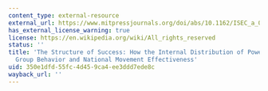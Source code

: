 ```yaml
---
content_type: external-resource
external_url: https://www.mitpressjournals.org/doi/abs/10.1162/ISEC_a_00148
has_external_license_warning: true
license: https://en.wikipedia.org/wiki/All_rights_reserved
status: ''
title: 'The Structure of Success: How the Internal Distribution of Power Drives Armed
  Group Behavior and National Movement Effectiveness'
uid: 350e1dfd-55fc-4d45-9ca4-ee3ddd7ede8c
wayback_url: ''
---
```

